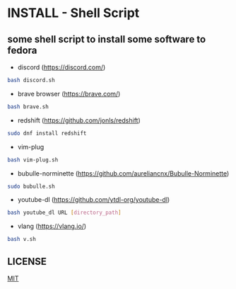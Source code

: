 # INSTALL - Shell Script
## some shell script to install some software to fedora

- discord (https://discord.com/)
```sh
bash discord.sh
```
- brave browser (https://brave.com/)
```sh
bash brave.sh
```
- redshift (https://github.com/jonls/redshift)
```sh
sudo dnf install redshift
```
- vim-plug
```sh
bash vim-plug.sh
```
- bubulle-norminette (https://github.com/aureliancnx/Bubulle-Norminette)
```sh
sudo bubulle.sh
```
- youtube-dl (https://github.com/ytdl-org/youtube-dl)
```sh
bash youtube_dl URL [directory_path]
```
- vlang (https://vlang.io/)
```sh
bash v.sh
```

## LICENSE
[MIT](LICENSE)
